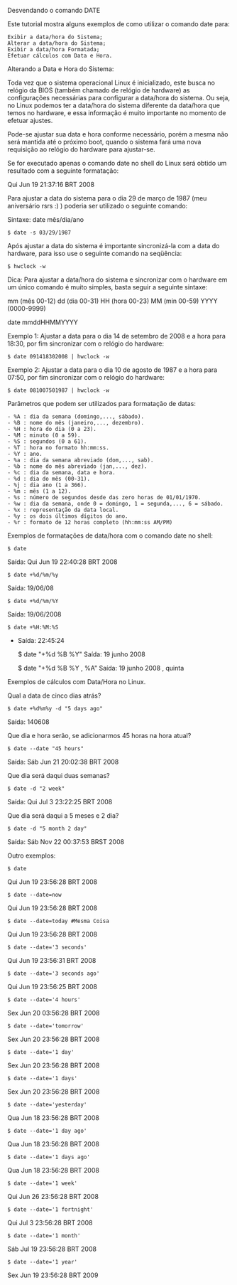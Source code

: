 Desvendando o comando DATE

Este tutorial mostra alguns exemplos de como utilizar o comando date para:

    Exibir a data/hora do Sistema;
    Alterar a data/hora do Sistema;
    Exibir a data/hora Formatada;
    Efetuar cálculos com Data e Hora. 

Alterando a Data e Hora do Sistema:

Toda vez que o sistema operacional Linux é inicializado, este busca no relógio da BIOS
(também chamado de relógio de hardware) as configurações necessárias para configurar a
data/hora do sistema. Ou seja, no Linux podemos ter a data/hora do sistema diferente da data/hora
que temos no hardware, e essa informação é muito importante no momento de efetuar ajustes.

Pode-se ajustar sua data e hora conforme necessário, porém a mesma não será mantida até
o próximo boot, quando o sistema fará uma nova requisição ao relógio do hardware para ajustar-se.

Se for executado apenas o comando date no shell do Linux será obtido um
resultado com a seguinte formatação:

Qui Jun 19 21:37:16 BRT 2008

Para ajustar a data do sistema para o dia 29 de março de 1987
(meu aniversário rsrs :) ) poderia ser utilizado o seguinte comando:

Sintaxe: date mês/dia/ano

    $ date -s 03/29/1987

Após ajustar a data do sistema é importante sincronizá-la com a data do hardware,
para isso use o seguinte comando na seqüência:

    $ hwclock -w

Dica: Para ajustar a data/hora do sistema e sincronizar com o hardware em um 
único comando é muito simples, basta seguir a seguinte sintaxe:

mm (mês 00-12)
dd (dia 00-31)
HH (hora 00-23)
MM (min 00-59)
YYYY (0000-9999)

date mmddHHMMYYYY

Exemplo 1: Ajustar a data para o dia 14 de setembro de 2008 e a hora para 18:30, 
por fim sincronizar com o relógio do hardware:

    $ date 091418302008 | hwclock -w

Exemplo 2: Ajustar a data para o dia 10 de agosto de 1987 e a hora para 07:50,
por fim sincronizar com o relógio do hardware:

    $ date 081007501987 | hwclock -w

Parâmetros que podem ser utilizados para formatação de datas:

    - %A : dia da semana (domingo,..., sábado).
    - %B : nome do mês (janeiro,..., dezembro).
    - %H : hora do dia (0 a 23).
    - %M : minuto (0 a 59).
    - %S : segundos (0 a 61).
    - %T : hora no formato hh:mm:ss.
    - %Y : ano.
    - %a : dia da semana abreviado (dom,..., sab).
    - %b : nome do mês abreviado (jan,..., dez).
    - %c : dia da semana, data e hora.
    - %d : dia do mês (00-31).
    - %j : dia ano (1 a 366).
    - %m : mês (1 a 12).
    - %s : número de segundos desde das zero horas de 01/01/1970.
    - %w : dia da semana, onde 0 = domingo, 1 = segunda,..., 6 = sábado.
    - %x : representação da data local.
    - %y : os dois últimos dígitos do ano.
    - %r : formato de 12 horas completo (hh:mm:ss AM/PM) 

Exemplos de formatações de data/hora com o comando date no shell:

    $ date
Saída: Qui Jun 19 22:40:28 BRT 2008

    $ date +%d/%m/%y
Saída: 19/06/08

    $ date +%d/%m/%Y
Saída: 19/06/2008

    $ date +%H:%M:%S
- Saída: 22:45:24

    $ date "+%d %B %Y"
Saída: 19 junho 2008

    $ date "+%d %B %Y , %A"
Saída: 19 junho 2008 , quinta


Exemplos de cálculos com Data/Hora no Linux.

Qual a data de cinco dias atrás?

    $ date +%d%m%y -d "5 days ago"
Saída: 140608

Que dia e hora serão, se adicionarmos 45 horas na hora atual?

    $ date --date "45 hours"
Saída: Sáb Jun 21 20:02:38 BRT 2008

Que dia será daqui duas semanas?

    $ date -d "2 week"
Saída: Qui Jul 3 23:22:25 BRT 2008

Que dia será daqui a 5 meses e 2 dia?

    $ date -d "5 month 2 day"
Saída: Sáb Nov 22 00:37:53 BRST 2008

Outro exemplos:

    $ date
Qui Jun 19 23:56:28 BRT 2008

    $ date --date=now
Qui Jun 19 23:56:28 BRT 2008

    $ date --date=today #Mesma Coisa
Qui Jun 19 23:56:28 BRT 2008

    $ date --date='3 seconds'
Qui Jun 19 23:56:31 BRT 2008

    $ date --date='3 seconds ago'
Qui Jun 19 23:56:25 BRT 2008

    $ date --date='4 hours'
Sex Jun 20 03:56:28 BRT 2008

    $ date --date='tomorrow'
Sex Jun 20 23:56:28 BRT 2008

    $ date --date='1 day'
Sex Jun 20 23:56:28 BRT 2008

    $ date --date='1 days'
Sex Jun 20 23:56:28 BRT 2008

    $ date --date='yesterday'
Qua Jun 18 23:56:28 BRT 2008

    $ date --date='1 day ago'
Qua Jun 18 23:56:28 BRT 2008

    $ date --date='1 days ago'
Qua Jun 18 23:56:28 BRT 2008

    $ date --date='1 week'
Qui Jun 26 23:56:28 BRT 2008

    $ date --date='1 fortnight'
Qui Jul 3 23:56:28 BRT 2008

    $ date --date='1 month'
Sáb Jul 19 23:56:28 BRT 2008

    $ date --date='1 year'
Sex Jun 19 23:56:28 BRT 2009